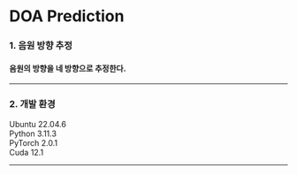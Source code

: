 # DOA Prediction
### 1. 음원 방향 추정
#### 음원의 방향을 네 방향으로 추정한다.
---
### 2. 개발 환경
Ubuntu 22.04.6  
Python 3.11.3  
PyTorch 2.0.1  
Cuda 12.1

---